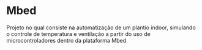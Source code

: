 # Mbed
Projeto no qual consiste na automatização de um plantio indoor, simulando o controle de temperatura e ventilação a partir do uso de microcontroladores dentro da plataforma Mbed
